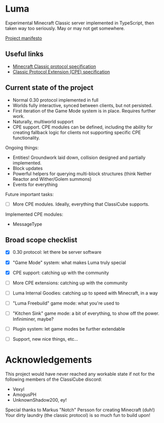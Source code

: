 # Luma
Experimental Minecraft Classic server implemented in TypeScript, then taken way too seriously. May or may not get somewhere.

[Project manifesto](MANIFESTO.md)

## Useful links

- [Minecraft Classic protocol specification](https://wiki.vg/Classic_Protocol)
- [Classic Protocol Extension (CPE) specification](https://wiki.vg/Classic_Protocol_Extension)

## Current state of the project
- Normal 0.30 protocol implemented in full
- Worlds fully interactive, synced between clients, but not persisted.
- First iteration of the Game Mode system is in place. Requires further work.
- Naturally, multiworld support
- CPE support. CPE modules can be defined, including the ability for creating fallback logic for clients not supporting specific CPE functionality.

Ongoing things:
- Entities! Groundwork laid down, collision designed and partially implemented.
- Block updates
- Powerful helpers for querying multi-block structures (think Nether Reactor and Wither/Golem summons)
- Events for everything

Future important tasks:
- [ ] More CPE modules. Ideally, everything that ClassiCube supports.

Implemented CPE modules:
- MessageType

## Broad scope checklist
- [x] 0.30 protocol: let there be server software
- [x] "Game Mode" system: what makes Luma truly special
- [x] CPE support: catching up with the community
- [ ] More CPE extensions: catching up with the community
- [ ] Luma Internal Goodies: catching up to speed with Minecraft, in a way
- [ ] "Luma Freebuild" game mode: what you're used to
- [ ] "Kitchen Sink" game mode: a bit of everything, to show off the power. Infiniminer, maybe?
- [ ] Plugin system: let game modes be further extendable
- [ ] Support, new nice things, etc...


# Acknowledgements
This project would have never reached any workable state if not for the following members of the ClassiCube discord:
- Vexyl
- AmogusPH
- UnknownShadow200, ey!

Special thanks to Markus "Notch" Persson for creating Minecraft (duh!)
Your dirty laundry (the classic protocol) is so much fun to build upon!

